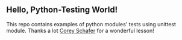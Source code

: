 ## Hello, Python-Testing World!
This repo contains examples of python modules' tests using unittest module.
Thanks a lot [Corey Schafer](https://youtu.be/6tNS--WetLI) for a wonderful lesson!
